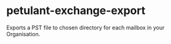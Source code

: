 # petulant-exchange-export
Exports a PST file to chosen directory for each mailbox in your Organisation. 
